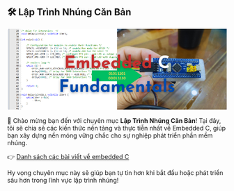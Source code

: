 ## 🛠️ Lập Trình Nhúng Căn Bản

<p align="center">
  <img src="/embedded/assets/Embedded.png" alt="Lập trình nhúng" />
</p>

👋 Chào mừng bạn đến với chuyên mục **Lập Trình Nhúng Căn Bản**! Tại đây, tôi sẽ chia sẻ các kiến thức nền tảng và thực tiễn nhất về Embedded C, giúp bạn xây dựng nền móng vững chắc cho sự nghiệp phát triển phần mềm nhúng.

👉 [Danh sách các bài viết về embedded C](/embedded/posts/)

Hy vọng chuyên mục này sẽ giúp bạn tự tin hơn khi bắt đầu hoặc phát triển sâu hơn trong lĩnh vực lập trình nhúng!